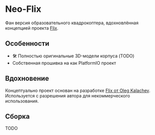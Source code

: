 # Neo-Flix

Фан версия образовательного квадрокоптера, вдохновлённая концепцией проекта [Flix](https://github.com/okalachev/flix).

## Особенности

- 🛠️ Полностью оригинальные 3D-модели корпуса (TODO)
- Собственная прошивка на как PlatformIO проект

## Вдохновение

Концептуально проект основан на разработке [Flix от Oleg Kalachev](https://github.com/okalachev/flix).
Используется с разрешения автора для некоммерческого использования.

## Сборка

TODO